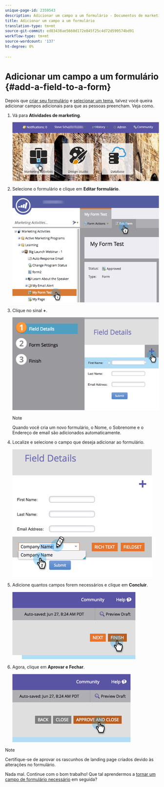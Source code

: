 ```yaml
---
unique-page-id: 2359543
description: Adicionar um campo a um formulário - Documentos de marketing - Documentação do produto
title: Adicionar um campo a um formulário
translation-type: tm+mt
source-git-commit: ed83438ae5660d172e845f25c4d72d599574bd91
workflow-type: tm+mt
source-wordcount: '137'
ht-degree: 0%

---
```



# Adicionar um campo a um formulário {#add-a-field-to-a-form}

Depois que [criar seu formulário](/help/marketo/product-docs/demand-generation/forms/creating-a-form/create-a-form.md) e [selecionar um tema](/help/marketo/product-docs/demand-generation/forms/creating-a-form/select-a-form-theme.md), talvez você queira adicionar campos adicionais para que as pessoas preencham. Veja como.

1. Vá para **Atividades de marketing**.

   ![](assets/login-marketing-activities-2.png)

1. Selecione o formulário e clique em **Editar formulário**.

   ![](assets/editform-1.png)

1. Clique no sinal **+**.

   ![](assets/image2014-9-15-17-18-17.png)

   >[!NOTE]
   >
   >Quando você cria um novo formulário, o Nome, o Sobrenome e o Endereço de email são adicionados automaticamente.

1. Localize e selecione o campo que deseja adicionar ao formulário.

   ![](assets/image2014-9-15-17-3a18-3a26.png)

1. Adicione quantos campos forem necessários e clique em **Concluir**.

   ![](assets/image2014-9-15-17-3a18-3a35.png)

1. Agora, clique em **Aprovar e Fechar**.

   ![](assets/image2014-9-15-17-3a18-3a43.png)

>[!NOTE]
>
>Certifique-se de aprovar os rascunhos de landing page criados devido às alterações no formulário.

Nada mal. Continue com o bom trabalho! Que tal aprendermos a [tornar um campo de formulário necessário](/help/marketo/product-docs/demand-generation/forms/creating-a-form/make-a-form-field-required.md) em seguida?
